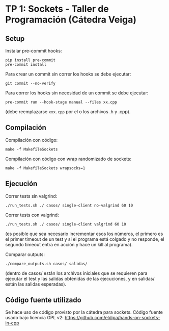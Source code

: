 # TP 1: Sockets - Taller de Programación (Cátedra Veiga)

## Setup

Instalar pre-commit hooks:
```shell
pip install pre-commit
pre-commit install
```

Para crear un commit sin correr los hooks se debe ejecutar:
```shell
git commit --no-verify
```

Para correr los hooks sin necesidad de un commit se debe ejecutar:
```shell
pre-commit run --hook-stage manual --files xx.cpp
```

(debe reemplazarse `xxx.cpp` por el o los archivos .h y .cpp).

## Compilación

Compilación con código:
```shell
make -f MakefileSockets
```

Compilación con código con wrap randomizado de sockets:
```shell
make -f MakefileSockets wrapsocks=1
```

## Ejecución

Correr tests sin valgrind:
```shell
./run_tests.sh ./ casos/ single-client no-valgrind 60 10
```

Correr tests con valgrind:
```shell
./run_tests.sh ./ casos/ single-client valgrind 60 10
```
(es posible que sea necesario incrementar esos los números, el primero es el primer timeout de un test y si el programa está colgado y no responde, el segundo timeout entra en acción y hace un kill al programa).

Comparar outputs:
```shell
./compare_outputs.sh casos/ salidas/
```

(dentro de casos/ están los archivos iniciales que se requieren para ejecutar el test y las salidas obtenidas de las ejecuciones, y en salidas/ están las salidas esperadas).

## Código fuente utilizado

Se hace uso de código provisto por la cátedra para sockets.
Código fuente usado bajo licencia GPL v2: https://github.com/eldipa/hands-on-sockets-in-cpp